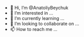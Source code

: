 - 👋 Hi, I’m @AnatoliyBeychuk
- 👀 I’m interested in ...
- 🌱 I’m currently learning ...
- 💞️ I’m looking to collaborate on ...
- 📫 How to reach me ...

<!---
AnatoliyBeychuk/AnatoliyBeychuk is a ✨ special ✨ repository because its `README.md` (this file) appears on your GitHub profile.
You can click the Preview link to take a look at your changes.
--->
